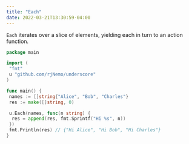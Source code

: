 ```yaml
---
title: "Each"
date: 2022-03-21T13:30:59-04:00
---
```


`Each` iterates over a slice of elements, yielding each in turn to an action function.

```go
package main

import (
 "fmt"
 u "github.com/rjNemo/underscore"
)

func main() {
 names := []string{"Alice", "Bob", "Charles"}
 res := make([]string, 0)

 u.Each(names, func(n string) {
  res = append(res, fmt.Sprintf("Hi %s", n))
 })
 fmt.Println(res) // {"Hi Alice", "Hi Bob", "Hi Charles"}
}
```
